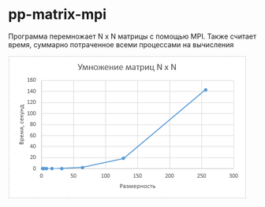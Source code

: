 # pp-matrix-mpi

Программа перемножает N x N матрицы с помощью MPI. Также считает время, суммарно потраченное всеми процессами на вычисления

![Сравнение времени работы программы с матрицами разной размерности](https://github.com/nunam-ru/pp-matrix-mpi/blob/master/results.png?raw=true)
